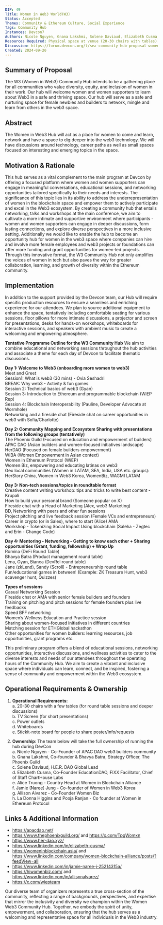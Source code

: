 ```yaml
---
DIP: 49
Title: Women in Web3 World(W3)
Status: Accepted
Themes: Community & Ethereum Culture, Social Experience
Tags: Community Hub
Instances: Devcon7 
Authors: Nicole Nguyen, Gnana Lakshmi, Solene Daviaud, Elizabeth Cusma, Alice Truong, Jamie (Naree) Jung, Allison Alvarez, La Donna Higgins and Pooja Ranjan
Resources Required: Physical space at venue (20-30 chairs with tables),Power outlets, Whiteboards,TV-Screen
Discussion: https://forum.devcon.org/t/sea-community-hub-proposal-women-in-web3-world-w3/3781
Created: 2024-09-20
---
```


## Summary of Proposal
The W3 (Women in Web3) Community Hub intends to be a gathering place for all communities who value diversity, equity, and inclusion of women in their work. Our hub will welcome women and women supporters to learn about Web3 in a safe and thriving space. Our hub will serve as a safe and nurturing space for female newbies and builders to network, mingle and learn from others in the web3 space.

## Abstract
The Women in Web3 Hub will act as a place for women to come and learn, network and have a space to dig deeper into the web3 technology. We will have discussions around technology, career paths as well as small spaces focused on interesting and emerging topics in the space. 

## Motivation & Rationale
This hub serves as a vital complement to the main program at Devcon by offering a focused platform where women and women supporters can engage in meaningful conversations, educational sessions, and networking opportunities tailored specifically to their needs and interests.
The significance of this topic lies in its ability to address the underrepresentation of women in the blockchain space and empower them to actively participate and excel in the Web3 ecosystem. By creating a community hub that entails networking, talks and workshops at the main conference, we aim to cultivate a more intimate and supportive environment where participants - women and women supporters can engage in deeper discussions, form lasting connections, and explore diverse perspectives in a more inclusive setting. Additionally we would like to enable the hub to become an opportunity hub for women in the web3 space where companies can hire and involve more female employees and web3 projects or foundations can offer more funding and grant opportunities for women-led projects.
Through this innovative format, the W3 Community Hub not only amplifies the voices of women in tech but also paves the way for greater collaboration, learning, and growth of diversity within the Ethereum community.

## Implementation
In addition to the support provided by the Devcon team, our Hub will require specific production resources to ensure a seamless and enriching experience for our attendees. We plan to source additional equipment to enhance the space, tentatively including comfortable seating for various sessions, floor pillows for more intimate discussions, a projector and screen for presentations, desks for hands-on workshops, whiteboards for interactive sessions, and speakers with ambient music to create a welcoming and empowering atmosphere.

**Tentative Programme Outline for the W3 Community Hub**
We aim to combine educational and networking sessions throughout the hub activities and associate a theme for each day of Devcon to facilitate thematic discussions.

**Day 1: Welcome to Web3 (onboarding more women to web3)** </br>
Meet and Greet </br>
Session1: What is web3 (30 mins) - Ovia Seshadri </br>
BREAK: Why web3 - Activity & fun games </br>
Session 2: Technical basics of web3 (Gyan) </br>
Session 3: Introduction to Ethereum and programmable blockchain (WiEP Rep) </br>
Session 4: Blockchain Interoperability (Pauline, Developer Advocate at Wormhole) </br>
Networking and a fireside chat (Fireside chat on career opportunities in web3 with Sofia/Charlotte) </br>

**Day 2: Community Mapping and Ecosystem Sharing with presentations from the following groups (tentatively)** </br>
The Phoenix Guild (Focused on education and empowerment of builders) </br>
APAC DAO (Asian builders and women-focused initiatives landscape) </br>
HerDAO (Focused on female builders empowerment) </br>
WIBA (Women Empowerment in Asian context) </br>
Women in Ethereum Protocol (WiEP) </br>
Women Biz, empowering and educating latinas on web3 </br>
Geo local communities (Women in LATAM, SEA, India, USA etc. groups): HerStory China, Women in Web3 Korea, WomenBiz, WAGMI LATAM </br>

**Day 3: Non-tech sessions/topics in roundtable format** </br>
Creative content writing workshop: tips and tricks to write best content - Krupali </br>
How to build your personal brand (Someone popular on X) </br>
Fireside chat with a Head of Marketing (Alex, web3 Marketing) </br>
BD, Networking with peers and other fun sessions </br>
Project pitching and live feedback session (Female VCs and entrepreneurs) </br>
Career in crypto (or in Sales), where to start (Alice) AMA </br>
Workshop - Tokenizing Social Impact Using blockchain (Saleha - Zegtec and Erin - Change Code) </br>

**Day 4: Mentoring - Networking - Getting to know each other + Sharing opportunities (Grant, funding, fellowship) + Wrap Up** </br>
Romina (DeFi Round Table) </br>
Bhavya Batra (Product management round table) </br>
Lena, Gyan, Bianca (DevRel round table) </br>
Jane (zkLend), Sandy (Scroll) - Entrepreneurship round table </br>
Fun/educational games in between! (Example: ZK Treasure Hunt, web3 scavenger hunt, Quizzes) </br>

**Types of sessions** </br>
Casual Networking Session </br>
Fireside chat or AMA with senior female builders and founders </br>
Training on pitching and pitch sessions for female founders plus live feedbacks </br>
Speed BFF networking </br>
Women’s Wellness Education and Practice session </br>
Sharing about women-focused initiatives in different countries </br>
Matching session for ETHGlobal hackathon </br>
Other opportunities for women builders: learning resources, job opportunities, grant programs etc. </br>

This preliminary program offers a blend of educational sessions, networking opportunities, interactive discussions, and wellness activities to cater to the diverse interests and needs of our attendees throughout the operating hours of the Community Hub. We aim to create a vibrant and inclusive space where individuals can learn, connect, and be inspired, fostering a sense of community and empowerment within the Web3 ecosystem.


## Operational Requirements & Ownership
1. **Operational Requirements:** </br>
   a. 20-30 chairs with a few tables (for round table sessions and deeper discussions) </br>
   b. TV Screen (for short presentations) </br>
   c. Power outlets </br>
   d. Whiteboards </br>
   e. Stickit-note board for people to share poster/info/requests </br>

2. **Ownership**: The team below will take the full ownership of running the hub during DevCon </br>
   a. Nicole Nguyen - Co-Founder of APAC DAO web3 builders community </br>
   b. Gnana Lakshmi, Co-founder & Bhavya Batra, Strategy Officer, The Phoenix Guild </br>
   c. Solene Daviaud, H.E.R. DAO Global Lead </br>
   d. Elizabeth Cusma, Co-Founder EducationDAO, FIXX Facilitator, Chief of Staff ChartHouse Labs </br>
   e. Alice Truong - Country Head at Women in Blockchain Alliance </br>
   f. Jamie (Naree) Jung - Co-founder of Women in Web3 Korea </br>
   g. Allison Alvarez - Co-Founder Women Biz </br>
   h. La Donna Higgins and Pooja Ranjan - Co founder at Women in Ethereum Protocol </br>

## Links & Additional Information
- https://apacdao.net/ </br>
- https://www.thephoenixguild.org/ and https://x.com/TpgWomxn </br>
- https://www.her-dao.xyz/ </br>
- https://www.linkedin.com/in/elizabeth-cusma/ </br>
- https://womeninblockchain.asia/ and https://www.linkedin.com/company/women-blockchain-alliance/posts/?feedView=all </br>
- https://www.linkedin.com/in/jamie-naree-j-25214315a/ </br>
- https://hiwomenbiz.com/ and https://www.linkedin.com/in/allisonalvarez/ </br>
- https://x.com/wiepteam </br>

Our diverse team of organizers represents a true cross-section of the community, reflecting a range of backgrounds, perspectives, and expertise that mirror the inclusivity and diversity we champion within the Women Web3 Community Hub. Together, we embody the spirit of unity, empowerment, and collaboration, ensuring that the hub serves as a welcoming and representative space for all individuals in the Web3 industry.
